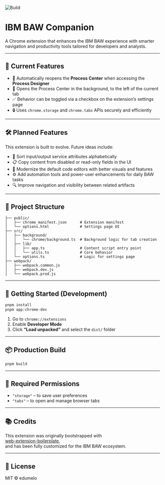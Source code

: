 ![Build](https://github.com/EduMelo/ibm-baw-companion/actions/workflows/ci.yml/badge.svg)

# IBM BAW Companion

A Chrome extension that enhances the IBM BAW experience with smarter navigation and productivity tools tailored for developers and analysts.

---

## 🔧 Current Features

- 🔁 Automatically reopens the **Process Center** when accessing the **Process Designer**
- 🧠 Opens the Process Center in the background, to the left of the current tab
- ✅ Behavior can be toggled via a checkbox on the extension’s settings page
- 🔒 Uses `chrome.storage` and `chrome.tabs` APIs securely and efficiently

---

## 🛠️ Planned Features

This extension is built to evolve. Future ideas include:

- 🧹 Sort input/output service attributes alphabetically
- 📋 Copy content from disabled or read-only fields in the UI
- 🧪 Modernize the default code editors with better visuals and features
- ⚙️ Add automation tools and power-user enhancements for daily BAW tasks
- 🔍 Improve navigation and visibility between related artifacts

---

## 📁 Project Structure

```
├── public/
│   ├── chrome_manifest.json      # Extension manifest
│   └── options.html              # Settings page UI
├── src/
│   ├── background/
│   │   └── chrome/background.ts  # Background logic for tab creation
│   ├── lib/
│   │   ├── app.ts                # Content script entry point
│   │   └── utils.ts              # Core behavior
│   └── options.ts                # Logic for settings page
├── webpack/
│   ├── webpack.common.js
│   ├── webpack.dev.js
│   └── webpack.prod.js
```

---

## 🚀 Getting Started (Development)

```bash
pnpm install
pnpm app:chrome-dev
```

1. Go to `chrome://extensions`
2. Enable **Developer Mode**
3. Click **“Load unpacked”** and select the `dist/` folder

---

## 📦 Production Build

```bash
pnpm build
```

---

## 🔐 Required Permissions

- `"storage"` – to save user preferences
- `"tabs"` – to open and manage browser tabs

---

## 📚 Credits

This extension was originally bootstrapped with  
[web-extension-boilerplate](https://github.com/davidnguyen11/web-extension-boilerplate),  
and has been fully customized for the IBM BAW ecosystem.

---

## 📝 License

MIT © edumelo